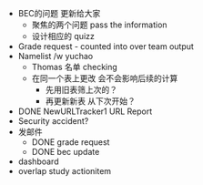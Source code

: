 - BEC的问题 更新给大家
	- 聚焦的两个问题 pass the information
	- 设计相应的 quizz
- Grade request - counted into over team output
- Namelist /w yuchao
	- Thomas 名单 checking
	- 在同一个表上更改 会不会影响后续的计算
		- 先用旧表筛上次的？
		- 再更新新表 从下次开始？
- DONE NewURLTracker1 URL Report
- Security accident?
- 发邮件
	- DONE grade request
	- DONE bec update
- dashboard
- overlap study actionitem